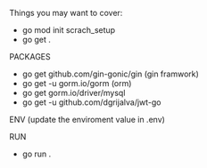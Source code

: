 Things you may want to cover:

- go mod init scrach_setup
- go get .

PACKAGES

- go get github.com/gin-gonic/gin (gin framwork)
- go get -u gorm.io/gorm (orm)
- go get gorm.io/driver/mysql
- go get -u github.com/dgrijalva/jwt-go

ENV (update the enviroment value in .env)

RUN

- go run .
